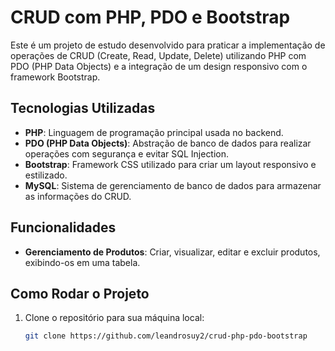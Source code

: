 # CRUD com PHP, PDO e Bootstrap

Este é um projeto de estudo desenvolvido para praticar a implementação de operações de CRUD (Create, Read, Update, Delete) utilizando PHP com PDO (PHP Data Objects) e a integração de um design responsivo com o framework Bootstrap.

## Tecnologias Utilizadas

- **PHP**: Linguagem de programação principal usada no backend.
- **PDO (PHP Data Objects)**: Abstração de banco de dados para realizar operações com segurança e evitar SQL Injection.
- **Bootstrap**: Framework CSS utilizado para criar um layout responsivo e estilizado.
- **MySQL**: Sistema de gerenciamento de banco de dados para armazenar as informações do CRUD.

## Funcionalidades

- **Gerenciamento de Produtos**: Criar, visualizar, editar e excluir produtos, exibindo-os em uma tabela.

## Como Rodar o Projeto

1. Clone o repositório para sua máquina local:
   ```bash
   git clone https://github.com/leandrosuy2/crud-php-pdo-bootstrap